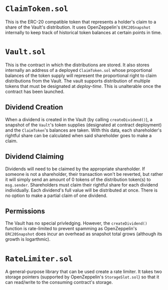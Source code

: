 # `ClaimToken.sol`

This is the ERC-20 compatible token that represents a holder's claim to a share of the Vault's distribution. It uses OpenZeppelin's `ERC20Snapshot` internally to keep track of historical token balances at certain points in time.

# `Vault.sol`

This is the contract in which the distributions are stored. It also stores internally an address of a deployed `ClaimToken.sol` whose proportional balances of the token supply will represent the proportional right to claim distributions from the Vault. The vault supports distribution of multiple tokens that must be designated at *deploy-time*. This is unalterable once the contract has been launched. 

## Dividend Creation

When a dividend is created in the Vault (by calling `createDividend()`), a snapshot of the `Vault`'s token supplies (designated at contract deployment) and the `ClaimToken`'s balances are taken. With this data, each shareholder's rightful share can be calculated when said shareholder goes to make a claim.

## Dividend Claiming

Dividends will need to be claimed by the appropriate shareholder. If someone is not a shareholder, their transaction won't be reverted, but rather it will simply send an amount of 0 tokens of the distribution token(s) to `msg.sender`. Shareholders must claim their rightful share for each dividend individually. Each dividend's full value will be distributed at once. There is no option to make a partial claim of one dividend.

## Permissions

The Vault has no special privledging. However, the `createDividend()` function is rate-limited to prevent spamming as OpenZeppelin's `ERC20Snapshot` does incur an overhead as snapshot total grows (although its growth is logarthmic).

# `RateLimiter.sol`
A general-purpose library that can be used create a rate limiter. It takes two storage pointers (supported by OpenZeppelin's `StorageSlot.sol`) so that it can read/write to the consuming contract's storage.
